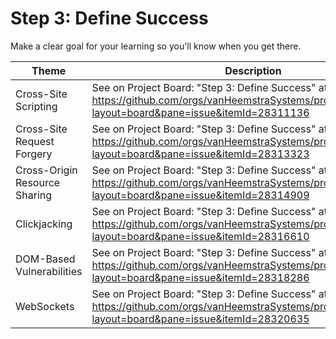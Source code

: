 # Step 3: Define Success

Make a clear goal for your learning so you'll know when you get there.

| Theme | Description |
| --- | --- |
| Cross-Site Scripting | See on Project Board: "Step 3: Define Success" at https://github.com/orgs/vanHeemstraSystems/projects/28/views/1?layout=board&pane=issue&itemId=28311136 |
| Cross-Site Request Forgery | See on Project Board: "Step 3: Define Success" at https://github.com/orgs/vanHeemstraSystems/projects/29/views/1?layout=board&pane=issue&itemId=28313323 |
| Cross-Origin Resource Sharing | See on Project Board: "Step 3: Define Success" at https://github.com/orgs/vanHeemstraSystems/projects/30/views/1?layout=board&pane=issue&itemId=28314909 |
| Clickjacking | See on Project Board: "Step 3: Define Success" at https://github.com/orgs/vanHeemstraSystems/projects/31/views/1?layout=board&pane=issue&itemId=28316610 |
| DOM-Based Vulnerabilities | See on Project Board: "Step 3: Define Success" at https://github.com/orgs/vanHeemstraSystems/projects/32/views/1?layout=board&pane=issue&itemId=28318286 |
| WebSockets | See on Project Board: "Step 3: Define Success" at https://github.com/orgs/vanHeemstraSystems/projects/33/views/1?layout=board&pane=issue&itemId=28320635 |
